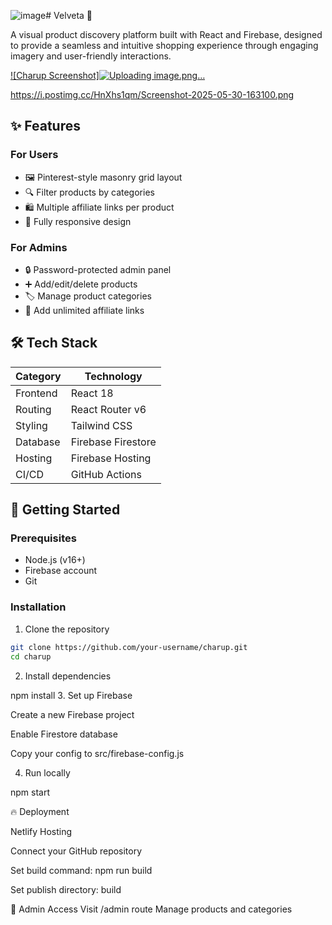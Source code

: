 ![image](https://github.com/user-attachments/assets/e2c20ccf-a340-4a6c-bb79-11ae41e62eab)# Velveta 🌸

A visual product discovery platform built with React and Firebase, designed to provide a seamless and intuitive shopping experience through engaging imagery and user-friendly interactions.

[![Charup Screenshot]![Uploading image.png…]()](https://i.postimg.cc/vTg02wY9/Screenshot-2025-05-30-162902.png) 

https://i.postimg.cc/HnXhs1qm/Screenshot-2025-05-30-163100.png


## ✨ Features

### For Users
- 🖼️ Pinterest-style masonry grid layout
- 🔍 Filter products by categories
- 🛍️ Multiple affiliate links per product
- 📱 Fully responsive design

### For Admins
- 🔒 Password-protected admin panel
- ➕ Add/edit/delete products
- 🏷️ Manage product categories
- 🔗 Add unlimited affiliate links

## 🛠 Tech Stack

| Category       | Technology       |
|----------------|------------------|
| Frontend       | React 18         |
| Routing        | React Router v6  |
| Styling        | Tailwind CSS     |
| Database       | Firebase Firestore|
| Hosting        | Firebase Hosting |
| CI/CD          | GitHub Actions   |

## 🚀 Getting Started

### Prerequisites
- Node.js (v16+)
- Firebase account
- Git

### Installation

1. Clone the repository
```bash
git clone https://github.com/your-username/charup.git
cd charup
```

2. Install dependencies

npm install
3. Set up Firebase

Create a new Firebase project

Enable Firestore database

Copy your config to src/firebase-config.js

4. Run locally

npm start

🔥 Deployment

Netlify Hosting

Connect your GitHub repository

Set build command: npm run build

Set publish directory: build

🔐 Admin Access
Visit /admin route
Manage products and categories
